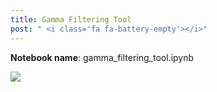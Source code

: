 ```yaml
---
title: Gamma Filtering Tool
post: " <i class='fa fa-battery-empty'></i>"
---
```


**Notebook name**: gamma_filtering_tool.ipynb

<img src='/images/comingsoon.png' />